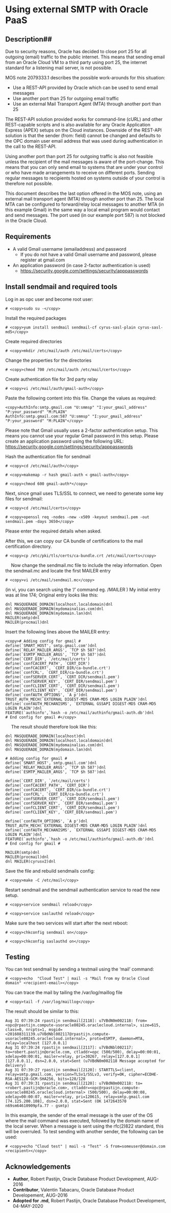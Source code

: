 # Using external SMTP with Oracle PaaS #

## Description## 
Due to security reasons, Oracle has decided to close port 25 for all outgoing (email) traffic to the public internet. This means that sending email from an Oracle Cloud VM to a third party using port 25, the internet standard for a listening mail server, is not possible. 

MOS note 2079333.1 describes the possible work-arounds for this situation:

- Use a REST-API provided by Oracle which can be used to send email messages
- Use another port than 25 for outgoing email traffic
- Use an external Mail Transport Agent (MTA) through another port than 25

The REST-API solution provided works for command-line (cURL) and other REST-capable scripts and is also available for any Oracle Application Express (APEX) setups on the Cloud instances. Downside of the REST-API solution is that the sender (from: field) cannot be changed and defaults to the OPC domain user email address that was used during authentication in the call to the REST-API.

Using another port than port 25 for outgoing traffic is also not feasible unless the recipient of the mail messages is aware of the port-change. This means that you can only send email to systems that are under your control or who have made arrangements to receive on different ports. Sending regular messages to recipients hosted on systems outside of your control is therefore not possible.

This document describes the last option offered in the MOS note, using an external mail transport agent (MTA) through another port than 25. The local MTA can be configured to forward/relay local messages to another MTA (in this example Gmail) in the same way a local email program would contact and send messages. The port used (in our example port 587) is not blocked in the Oracle Cloud.

## Requirements ##

- A valid Gmail username (emailaddress) and password
	- If you do not have a valid Gmail username and password, please register at gmail.com
- An application password (in case 2-factor authentication is used)
    - https://security.google.com/settings/security/apppasswords

## Install sendmail and required tools ##

Log in as opc user and become root user:

````
# <copy>sudo su -</copy>
````
    
Install the required packages

````
# <copy>yum install sendmail sendmail-cf cyrus-sasl-plain cyrus-sasl-md5</copy>
````

Create required directories

````
# <copy>mkdir /etc/mail/auth /etc/mail/certs</copy>
````

Change the properties for the directories

````
# <copy>chmod 700 /etc/mail/auth /etc/mail/certs</copy>
````

Create authentication file for 3rd party relay

````
# <copy>vi /etc/mail/auth/gmail-auth</copy>
````

Paste the following content into this file. Change the values as required:

````
<copy>AuthInfo:smtp.gmail.com "U:smmsp" "I:your_gmail_address"
"P:your_password" "M:PLAIN"
AuthInfo:smtp.gmail.com:587 "U:smmsp" "I:your_gmail_address"
"P:your_password" "M:PLAIN"</copy>
````

Please note that Gmail usually uses a 2-factor authentication setup. This means you cannot use your regular Gmail password in this setup. Please create an application password using the following URL: https://security.google.com/settings/security/apppasswords

Hash the authentication file for sendmail

````
# <copy>cd /etc/mail/auth</copy>
````
````
# <copy>makemap -r hash gmail-auth < gmail-auth</copy>
````
````
# <copy>chmod 600 gmail-auth*</copy>
````

Next, since gmail uses TLS/SSL to connect, we need to generate some key files for sendmail:

````
# <copy>cd /etc/mail/certs</copy>
````
````
# <copy>openssl req -nodes -new -x509 -keyout sendmail.pem -out sendmail.pem -days 3650</copy>
````

Please enter the required details when asked.

After this, we can copy our CA bundle of certifications to the mail certification directory.

````
# <copy>cp /etc/pki/tls/certs/ca-bundle.crt /etc/mail/certs</copy>
````
 
Now change the sendmail.mc file to include the relay information. Open the sendmail.mc and locate the first MAILER entry

````
# <copy>vi /etc/mail/sendmail.mc</copy>
````

(in vi, you can search using the ‘/’ command eg. /MAILER <enter>)
My initial entry was at line 174; Original entry looks like this:

````
dnl MASQUERADE_DOMAIN(localhost.localdomain)dnl
dnl MASQUERADE_DOMAIN(mydomainalias.com)dnl
dnl MASQUERADE_DOMAIN(mydomain.lan)dnl
MAILER(smtp)dnl
MAILER(procmail)dnl
````

Insert the following lines above the MAILER entry:

````
<copy># Adding config for gmail #
define(`SMART_HOST',`smtp.gmail.com')dnl
define(`RELAY_MAILER_ARGS', `TCP $h 587')dnl
define(`ESMTP_MAILER_ARGS', `TCP $h 587')dnl
define(`CERT_DIR', `/etc/mail/certs')
define(`confCACERT_PATH', `CERT_DIR')
define(`confCACERT', `CERT_DIR/ca-bundle.crt')
define(`confCRL', `CERT_DIR/ca-bundle.crt')
define(`confSERVER_CERT', `CERT_DIR/sendmail.pem')
define(`confSERVER_KEY', `CERT_DIR/sendmail.pem')
define(`confCLIENT_CERT', `CERT_DIR/sendmail.pem')
define(`confCLIENT_KEY', `CERT_DIR/sendmail.pem')
define(`confAUTH_OPTIONS', `A p')dnl
TRUST_AUTH_MECH(`EXTERNAL DIGEST-MD5 CRAM-MD5 LOGIN PLAIN')dnl
define(`confAUTH_MECHANISMS', `EXTERNAL GSSAPI DIGEST-MD5 CRAM-MD5 LOGIN PLAIN')dnl
FEATURE(`authinfo',`hash -o /etc/mail/authinfo/gmail-auth.db')dnl
# End config for gmail #</copy>
````
 
The result should therefore look like this:

````
dnl MASQUERADE_DOMAIN(localhost)dnl
dnl MASQUERADE_DOMAIN(localhost.localdomain)dnl
dnl MASQUERADE_DOMAIN(mydomainalias.com)dnl
dnl MASQUERADE_DOMAIN(mydomain.lan)dnl

# Adding config for gmail #
define(`SMART_HOST',`smtp.gmail.com')dnl
define(`RELAY_MAILER_ARGS', `TCP $h 587')dnl
define(`ESMTP_MAILER_ARGS', `TCP $h 587')dnl

define(`CERT_DIR', `/etc/mail/certs')
define(`confCACERT_PATH', `CERT_DIR')
define(`confCACERT', `CERT_DIR/ca-bundle.crt')
define(`confCRL', `CERT_DIR/ca-bundle.crt')
define(`confSERVER_CERT', `CERT_DIR/sendmail.pem')
define(`confSERVER_KEY', `CERT_DIR/sendmail.pem')
define(`confCLIENT_CERT', `CERT_DIR/sendmail.pem')
define(`confCLIENT_KEY', `CERT_DIR/sendmail.pem')

define(`confAUTH_OPTIONS', `A p')dnl
TRUST_AUTH_MECH(`EXTERNAL DIGEST-MD5 CRAM-MD5 LOGIN PLAIN')dnl
define(`confAUTH_MECHANISMS', `EXTERNAL GSSAPI DIGEST-MD5 CRAM-MD5 LOGIN PLAIN')dnl
FEATURE(`authinfo',`hash -o /etc/mail/authinfo/gmail-auth.db')dnl
# End config for gmail #

MAILER(smtp)dnl
MAILER(procmail)dnl
dnl MAILER(cyrusv2)dnl
````

Save the file and rebuild sendmails config:

````
# <copy>make -C /etc/mail</copy>
````

Restart sendmail and the sendmail authentication service to read the new setup.

````
# <copy>service sendmail reload</copy>
````

````
# <copy>service saslauthd reload</copy>
````

Make sure the two services will start after the next reboot:

````
# <copy>chkconfig sendmail on</copy>
````
````
# <copy>chkconfig saslauthd on</copy>
````

## Testing ##

You can test sendmail by sending a testmail using the ‘mail’ command:

````
# <copy>echo  "Cloud Test" | mail -s "Mail from my Oracle Cloud domain" <recipient-email></copy>
````

You can trace the mail by tailing the /var/log/maillog file

````
# <copy>tail -f /var/log/maillog</copy>
````

The result should be similar to this:

````
Aug 31 07:39:24 rpastijn sendmail[2118]: u7VBdN0m002118: from=<opc@rpastijn.compute-usoracle80245.oraclecloud.internal>, size=615, class=0, nrcpts=1, msgid=<201608311139.u7VBdNbl002117@rpastijn.compute-usoracle80245.oraclecloud.internal>, proto=ESMTP, daemon=MTA, relay=localhost [127.0.0.1]
Aug 31 07:39:24 rpastijn sendmail[2117]: u7VBdNbl002117: to=robert.pastijn@oracle.com, ctladdr=opc (500/500), delay=00:00:01, xdelay=00:00:01, mailer=relay, pri=30267, relay=[127.0.0.1] [127.0.0.1], dsn=2.0.0, stat=Sent (u7VBdN0m002118 Message accepted for delivery)
Aug 31 07:39:27 rpastijn sendmail[2120]: STARTTLS=client, relay=smtp.gmail.com, version=TLSv1/SSLv3, verify=OK, cipher=ECDHE-RSA-AES128-GCM-SHA256, bits=128/128
Aug 31 07:39:31 rpastijn sendmail[2120]: u7VBdN0m002118: to=<robert.pastijn@oracle.com>, ctladdr=<opc@rpastijn.compute-usoracle80245.oraclecloud.internal> (500/500), delay=00:00:08, xdelay=00:00:07, mailer=relay, pri=120615, relay=smtp.gmail.com [74.125.200.108], dsn=2.0.0, stat=Sent (OK 1472643570 n69sm64610909pfa.77 - gsmtp)
````

In this example, the sender of the email message is the user of the OS where the mail command was executed, followed by the domain name of the local server. When a message is sent using the rfc(2)822 standard, this will be overruled. To test sending with another sender, the following can be used:

````
# <copy>echo "Cloud test" | mail -s "Test" -S from=someuser@domain.com <recipient></copy>
````

## Acknowledgements ##

- **Author**, Robert Pastijn, Oracle Database Product Development, AUG-2016
- **Contributor**, Valentin Tabacaru, Oracle Database Product Developement, AUG-2016
- **Adopted for .md**, Robert Pastijn, Oracle Database Product Development, 04-MAY-2020
